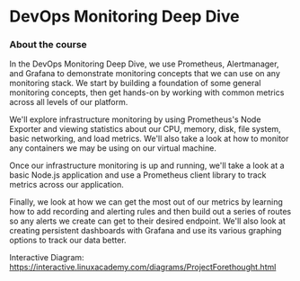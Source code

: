 # DevOps Monitoring Deep Dive

### About the course
In the DevOps Monitoring Deep Dive, we use Prometheus, Alertmanager, and Grafana to demonstrate monitoring concepts that we can use on any monitoring stack. We start by building a foundation of some general monitoring concepts, then get hands-on by working with common metrics across all levels of our platform.

We'll explore infrastructure monitoring by using Prometheus's Node Exporter and viewing statistics about our CPU, memory, disk, file system, basic networking, and load metrics. We'll also take a look at how to monitor any containers we may be using on our virtual machine.

Once our infrastructure monitoring is up and running, we'll take a look at a basic Node.js application and use a Prometheus client library to track metrics across our application.

Finally, we look at how we can get the most out of our metrics by learning how to add recording and alerting rules and then build out a series of routes so any alerts we create can get to their desired endpoint. We'll also look at creating persistent dashboards with Grafana and use its various graphing options to track our data better.

Interactive Diagram: https://interactive.linuxacademy.com/diagrams/ProjectForethought.html
